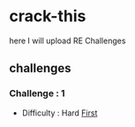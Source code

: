 # crack-this
here I will upload RE Challenges 

## challenges 
### Challenge : 1 
 - Difficulty : Hard [First](a.exe)
